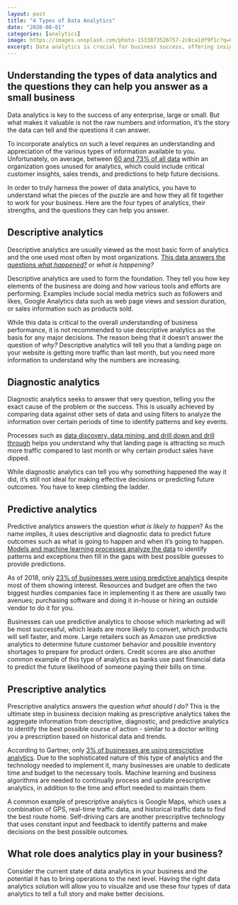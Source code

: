 ```yaml
---
layout: post
title: "4 Types of Data Analytics"
date: "2020-08-01"
categories: [analytics]
image: https://images.unsplash.com/photo-1533073526757-2c8ca1df9f1c?q=80&w=2070&auto=format&fit=crop&ixlib=rb-4.0.3&ixid=M3wxMjA3fDB8MHxwaG90by1wYWdlfHx8fGVufDB8fHx8fA%3D%3D
excerpt: Data analytics is crucial for business success, offering insights through descriptive analytics (answering "what happened"), diagnostic analytics (explaining "why" events occurred), predictive analytics (forecasting "what is likely to happen"), and prescriptive analytics (suggesting "what should I do"). Understanding the distinct roles of these analytics types empowers businesses to make informed decisions and optimize operations.
---
```


## Understanding the types of data analytics and the questions they can help you answer as a small business

Data analytics is key to the success of any enterprise, large or small. But what makes it valuable is not the raw numbers and information, it’s the story the data can tell and the questions it can answer.

To incorporate analytics on such a level requires an understanding and appreciation of the various types of information available to you. Unfortunately, on average, between [60 and 73% of all data](https://www.inc.com/jeff-barrett/misusing-data-could-be-costing-your-business-heres-how.html) within an organization goes unused for analytics, which could include critical customer insights, sales trends, and predictions to help future decisions. 

In order to truly harness the power of data analytics, you have to understand what the pieces of the puzzle are and how they all fit together to work for your business. Here are the four types of analytics, their strengths, and the questions they can help you answer.

## Descriptive analytics

Descriptive analytics are usually viewed as the most basic form of analytics and the one used most often by most organizations. [This data answers the questions _what happened?_](https://www.scnsoft.com/blog/4-types-of-data-analytics) or _what is happening?_ 

Descriptive analytics are used to form the foundation. They tell you how key elements of the business are doing and how various tools and efforts are performing. Examples include social media metrics such as followers and likes, Google Analytics data such as web page views and session duration, or sales information such as products sold.

While this data is critical to the overall understanding of business performance, it is not recommended to use descriptive analytics as the basis for any major decisions. The reason being that it doesn’t answer the question of _why?_ Descriptive analytics will tell you that a landing page on your website is getting more traffic than last month, but you need more information to understand why the numbers are increasing.

## Diagnostic analytics

Diagnostic analytics seeks to answer that very question, telling you the exact cause of the problem or the success. This is usually achieved by comparing data against other sets of data and using filters to analyze the information over certain periods of time to identify patterns and key events.

Processes such as [data discovery, data mining, and drill down and drill through](https://www.logianalytics.com/predictive-analytics/comparing-descriptive-predictive-prescriptive-and-diagnostic-analytics/) helps you understand why that landing page is attracting so much more traffic compared to last month or why certain product sales have dipped. 

While diagnostic analytics can tell you why something happened the way it did, it’s still not ideal for making effective decisions or predicting future outcomes. You have to keep climbing the ladder.

## Predictive analytics

Predictive analytics answers the question _what is likely to happen_? As the name implies, it uses descriptive and diagnostic data to predict future outcomes such as what is going to happen and when it’s going to happen. [Models and machine learning processes analyze the data](https://www.dezyre.com/article/types-of-analytics-descriptive-predictive-prescriptive-analytics/209) to identify patterns and exceptions then fill in the gaps with best possible guesses to provide predictions.

As of 2018, only [23% of businesses were using predictive analytics](https://www.business2community.com/strategy/predictive-analytics-in-2018-whats-possible-whos-doing-it-and-how-02127016#:~:text=So%20how%20many%20businesses%20are,unchanged%20from%20the%20prior%20year.) despite most of them showing interest. Resources and budget are often the two biggest hurdles companies face in implementing it as there are usually two avenues; purchasing software and doing it in-house or hiring an outside vendor to do it for you.

Businesses can use predictive analytics to choose which marketing ad will be most successful, which leads are more likely to convert, which products will sell faster, and more. Large retailers such as Amazon use predictive analytics to determine future customer behavior and possible inventory shortages to prepare for product orders. Credit scores are also another common example of this type of analytics as banks use past financial data to predict the future likelihood of someone paying their bills on time.

## Prescriptive analytics

Prescriptive analytics answers the question _what should I do?_ This is the ultimate step in business decision making as prescriptive analytics takes the aggregate information from descriptive, diagnostic, and predictive analytics to identify the best possible course of action - similar to a doctor writing you a prescription based on historical data and trends.

According to Gartner, only [3% of businesses are using prescriptive analytics](https://www.dataversity.net/prescriptive-analytics-use-cases/#:~:text=According%20to%20Prescriptive%20Analytics%20Takes,actively%20using%20predictive%20analytics%20tools.). Due to the sophisticated nature of this type of analytics and the technology needed to implement it, many businesses are unable to dedicate time and budget to the necessary tools. Machine learning and business algorithms are needed to continually process and update prescriptive analytics, in addition to the time and effort needed to maintain them.

A common example of prescriptive analytics is Google Maps, which uses a combination of GPS, real-time traffic data, and historical traffic data to find the best route home. Self-driving cars are another prescriptive technology that uses constant input and feedback to identify patterns and make decisions on the best possible outcomes.

## What role does analytics play in your business?

Consider the current state of data analytics in your business and the potential it has to bring operations to the next level. Having the right data analytics solution will allow you to visualize and use these four types of data analytics to tell a full story and make better decisions.